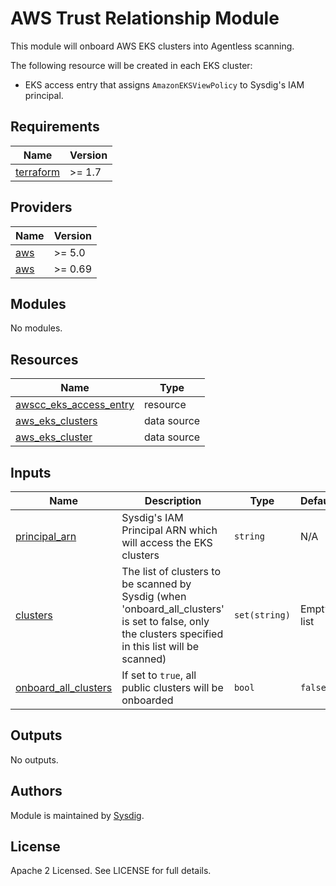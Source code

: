 # AWS Trust Relationship Module

This module will onboard AWS EKS clusters into Agentless scanning.

The following resource will be created in each EKS cluster:
- EKS access entry that assigns `AmazonEKSViewPolicy` to Sysdig's IAM principal. 

<!-- BEGINNING OF PRE-COMMIT-TERRAFORM DOCS HOOK -->
## Requirements

| Name | Version |
|------|---------|
| <a name="requirement_terraform"></a> [terraform](#requirement\_terraform) | >= 1.7 |

## Providers

| Name | Version |
|------|---------|
| <a name="provider_aws"></a> [aws](#provider\_aws) | >= 5.0 |
| <a name="provider_awscc"></a> [aws](#provider\_awscc) | >= 0.69 |

## Modules

No modules.

## Resources

| Name | Type |
|------|------|
| [awscc_eks_access_entry](https://registry.terraform.io/providers/hashicorp/awscc/latest/docs/resources/eks_access_entry) | resource |
| [aws_eks_clusters](https://registry.terraform.io/providers/hashicorp/aws/latest/docs/data-sources/eks_clusters) | data source |
| [aws_eks_cluster](https://registry.terraform.io/providers/hashicorp/aws/latest/docs/data-sources/eks_cluster) | data source |

## Inputs

| Name | Description | Type | Default | Required |
|------|-------------|------|---------|:--------:|
| <a name="var_principal_arn"></a> [principal_arn](#var\_principal\_arn) | Sysdig's IAM Principal ARN which will access the EKS clusters | `string` | N/A | Yes |
| <a name="var_clusters"></a> [clusters](#var\_clusters) | The list of clusters to be scanned by Sysdig (when 'onboard_all_clusters' is set to false, only the clusters specified in this list will be scanned) | `set(string)` | Empty list | No |
| <a name="var_onboard_all_clusters"></a> [onboard_all_clusters](#var\_onboard\_all\_clusters) | If set to `true`, all public clusters will be onboarded | `bool` | `false` | No |


## Outputs

No outputs.
<!-- END OF PRE-COMMIT-TERRAFORM DOCS HOOK -->

## Authors

Module is maintained by [Sysdig](https://sysdig.com).

## License

Apache 2 Licensed. See LICENSE for full details.

